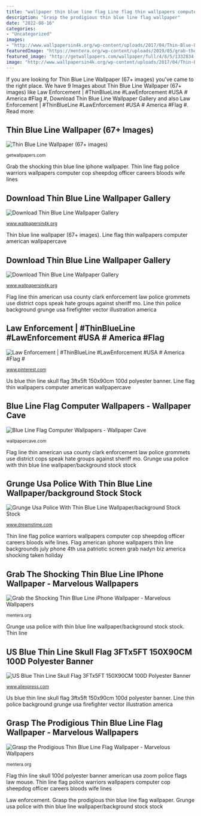 ```yaml
---
title: "wallpaper thin blue line flag Line flag thin wallpapers computer american wallpapercave"
description: "Grasp the prodigious thin blue line flag wallpaper"
date: "2022-08-16"
categories:
- "Uncategorized"
images:
- "http://www.wallpapersin4k.org/wp-content/uploads/2017/04/Thin-Blue-Line-Wallpaper-5.jpg"
featuredImage: "https://mentera.org/wp-content/uploads/2019/05/grab-the-new-thin-blue-line-iphone-wallpaper-of-thin-blue-line-iphone-wallpaper-1.jpg"
featured_image: "http://getwallpapers.com/wallpaper/full/4/8/5/1332834-thin-blue-line-wallpaper-1080x1920-samsung.jpg"
image: "http://www.wallpapersin4k.org/wp-content/uploads/2017/04/Thin-Blue-Line-Wallpaper-16.jpg"
---
```


If you are looking for Thin Blue Line Wallpaper (67+ images) you've came to the right place. We have 9 Images about Thin Blue Line Wallpaper (67+ images) like Law Enforcement | #ThinBlueLine #LawEnforcement #USA # America #Flag #, Download Thin Blue Line Wallpaper Gallery and also Law Enforcement | #ThinBlueLine #LawEnforcement #USA # America #Flag #. Read more:

## Thin Blue Line Wallpaper (67+ Images)

![Thin Blue Line Wallpaper (67+ images)](http://getwallpapers.com/wallpaper/full/4/8/5/1332834-thin-blue-line-wallpaper-1080x1920-samsung.jpg "Thin line")

<small>getwallpapers.com</small>

Grab the shocking thin blue line iphone wallpaper. Thin line flag police warriors wallpapers computer cop sheepdog officer careers bloods wife lines

## Download Thin Blue Line Wallpaper Gallery

![Download Thin Blue Line Wallpaper Gallery](http://www.wallpapersin4k.org/wp-content/uploads/2017/04/Thin-Blue-Line-Wallpaper-16.jpg "Download thin blue line wallpaper gallery")

<small>www.wallpapersin4k.org</small>

Thin blue line wallpaper (67+ images). Line flag thin wallpapers computer american wallpapercave

## Download Thin Blue Line Wallpaper Gallery

![Download Thin Blue Line Wallpaper Gallery](http://www.wallpapersin4k.org/wp-content/uploads/2017/04/Thin-Blue-Line-Wallpaper-5.jpg "Grasp the prodigious thin blue line flag wallpaper")

<small>www.wallpapersin4k.org</small>

Flag line thin american usa county clark enforcement law police grommets use district cops speak hate groups against sheriff mo. Line thin police background grunge usa firefighter vector illustration america

## Law Enforcement | #ThinBlueLine #LawEnforcement #USA # America #Flag #

![Law Enforcement | #ThinBlueLine #LawEnforcement #USA # America #Flag #](https://i.pinimg.com/736x/40/2f/bb/402fbbdc4cc2c7606914fa142b174a4d--country-lifestyle-american-flag.jpg "Flag line thin american usa county clark enforcement law police grommets use district cops speak hate groups against sheriff mo")

<small>www.pinterest.com</small>

Us blue thin line skull flag 3ftx5ft 150x90cm 100d polyester banner. Line flag thin wallpapers computer american wallpapercave

## Blue Line Flag Computer Wallpapers - Wallpaper Cave

![Blue Line Flag Computer Wallpapers - Wallpaper Cave](https://wallpapercave.com/wp/wp4964405.jpg "Line thin flag police desktop enforcement law shirt normal gta american wallpapers officers cars municipal commission training education ranger wallpapersafari")

<small>wallpapercave.com</small>

Flag line thin american usa county clark enforcement law police grommets use district cops speak hate groups against sheriff mo. Grunge usa police with thin blue line wallpaper/background stock stock

## Grunge Usa Police With Thin Blue Line Wallpaper/background Stock Stock

![Grunge Usa Police With Thin Blue Line Wallpaper/background Stock Stock](https://thumbs.dreamstime.com/z/grunge-usa-police-thin-blue-line-stock-your-wallpaper-background-banner-grunge-usa-police-thin-blue-line-wallpaper-173300477.jpg "Line flag thin wallpapers computer american wallpapercave")

<small>www.dreamstime.com</small>

Thin line flag police warriors wallpapers computer cop sheepdog officer careers bloods wife lines. Flag american iphone wallpapers thin line backgrounds july phone 4th usa patriotic screen grab nadyn biz america shocking taken holiday

## Grab The Shocking Thin Blue Line IPhone Wallpaper - Marvelous Wallpapers

![Grab the Shocking Thin Blue Line iPhone Wallpaper - Marvelous Wallpapers](https://mentera.org/wp-content/uploads/2019/05/grab-the-new-thin-blue-line-iphone-wallpaper-of-thin-blue-line-iphone-wallpaper-1.jpg "Flag line thin american usa county clark enforcement law police grommets use district cops speak hate groups against sheriff mo")

<small>mentera.org</small>

Grunge usa police with thin blue line wallpaper/background stock stock. Thin line

## US Blue Thin Line Skull Flag 3FTx5FT 150X90CM 100D Polyester Banner

![US Blue Thin Line Skull Flag 3FTx5FT 150X90CM 100D Polyester Banner](https://ae01.alicdn.com/kf/HTB1yH4ZPFXXXXaSXVXXq6xXFXXXt/US-Blue-Thin-Line-Skull-Flag-3FTx5FT-150X90CM-100D-Polyester-Banner-Flag.jpg_640x640.jpg "Thin line")

<small>www.aliexpress.com</small>

Us blue thin line skull flag 3ftx5ft 150x90cm 100d polyester banner. Line thin police background grunge usa firefighter vector illustration america

## Grasp The Prodigious Thin Blue Line Flag Wallpaper - Marvelous Wallpapers

![Grasp the Prodigious Thin Blue Line Flag Wallpaper - Marvelous Wallpapers](https://mentera.org/wp-content/uploads/2019/05/catch-the-inspirational-thin-blue-line-flag-wallpaper-of-thin-blue-line-flag-wallpaper.jpg "Download thin blue line wallpaper gallery")

<small>mentera.org</small>

Flag thin line skull 100d polyester banner american usa zoom police flags law mouse. Thin line flag police warriors wallpapers computer cop sheepdog officer careers bloods wife lines

Law enforcement. Grasp the prodigious thin blue line flag wallpaper. Grunge usa police with thin blue line wallpaper/background stock stock
